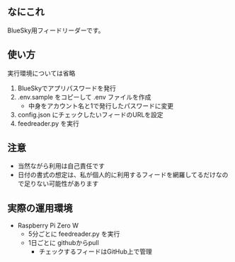 ## なにこれ

BlueSky用フィードリーダーです。 

## 使い方

実行環境については省略

1. BlueSkyでアプリパスワードを発行 
2. .env.sample をコピーして .env ファイルを作成 
    - 中身をアカウント名と1で発行したパスワードに変更
3. config.json にチェックしたいフィードのURLを設定
4. feedreader.py を実行

## 注意

- 当然ながら利用は自己責任です
- 日付の書式の想定は、私が個人的に利用するフィードを網羅してるだけなので足りない可能性があります

## 実際の運用環境

- Raspberry Pi Zero W
    - 5分ごとに feedreader.py を実行
    - 1日ごとに githubからpull
        - チェックするフィードはGitHub上で管理

